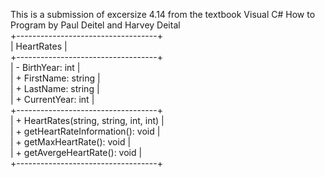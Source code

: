 This is a submission of excersize 4.14 from the textbook Visual C# How to Program by Paul Deitel and Harvey Deital  
+-----------------------------------+  
|            HeartRates             |  
+-----------------------------------+  
| - BirthYear: int                  |  
| + FirstName: string               |  
| + LastName: string                |  
| + CurrentYear: int                |  
+-----------------------------------+  
| + HeartRates(string, string, int, int) |  
| + getHeartRateInformation(): void |  
| + getMaxHeartRate(): void         |  
| + getAvergeHeartRate(): void      |  
+-----------------------------------+  
